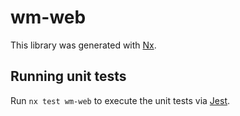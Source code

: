# wm-web

This library was generated with [Nx](https://nx.dev).

## Running unit tests

Run `nx test wm-web` to execute the unit tests via [Jest](https://jestjs.io).
